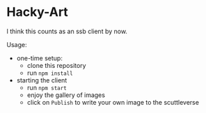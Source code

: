 # Hacky-Art

I think this counts as an ssb client by now.

Usage:

- one-time setup:
  - clone this repository
  - run `npm install`
- starting the client
  - run `npm start`
  - enjoy the gallery of images
  - click on `Publish` to write your own image to the scuttleverse
